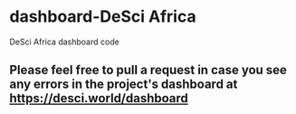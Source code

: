 # dashboard-DeSci Africa
DeSci Africa dashboard code

## Please feel free to pull a request in case you see any errors in the project's dashboard at https://desci.world/dashboard
